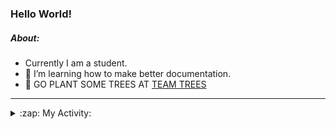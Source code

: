 ### Hello World!

##### About:
- Currently I am a student.
- 🌱 I’m learning how to make better documentation.
- 🌱 GO PLANT SOME TREES AT [TEAM TREES](https://teamtrees.org/)

---
<details>
  <summary>:zap: My Activity:</summary>
  
<!--START_SECTION:waka-->
![Code Time](http://img.shields.io/badge/Code%20Time-1%2C113%20hrs%2047%20mins-blue)

**I'm a Night 🦉** 

```text
🌞 Morning                1416 commits        ██░░░░░░░░░░░░░░░░░░░░░░░   09.28 % 
🌆 Daytime                5315 commits        █████████░░░░░░░░░░░░░░░░   34.83 % 
🌃 Evening                4369 commits        ███████░░░░░░░░░░░░░░░░░░   28.63 % 
🌙 Night                  4158 commits        ███████░░░░░░░░░░░░░░░░░░   27.25 % 
```
📅 **I'm Most Productive on Wednesday** 

```text
Monday                   2284 commits        ████░░░░░░░░░░░░░░░░░░░░░   14.97 % 
Tuesday                  1890 commits        ███░░░░░░░░░░░░░░░░░░░░░░   12.39 % 
Wednesday                3644 commits        ██████░░░░░░░░░░░░░░░░░░░   23.88 % 
Thursday                 1941 commits        ███░░░░░░░░░░░░░░░░░░░░░░   12.72 % 
Friday                   1485 commits        ██░░░░░░░░░░░░░░░░░░░░░░░   09.73 % 
Saturday                 1382 commits        ██░░░░░░░░░░░░░░░░░░░░░░░   09.06 % 
Sunday                   2632 commits        ████░░░░░░░░░░░░░░░░░░░░░   17.25 % 
```


📊 **This Week I Spent My Time On** 

```text
🔥 Editors: 
VS Code                  1 hr 22 mins        █████████████████████████   100.00 % 

🐱‍💻 Projects: 
praise                   58 mins             ██████████████████░░░░░░░   70.76 % 
recurring-call-reminder  24 mins             ███████░░░░░░░░░░░░░░░░░░   29.23 % 
ai                       0 secs              ░░░░░░░░░░░░░░░░░░░░░░░░░   00.02 % 
```


 Last Updated on 02/05/2023 19:08:05 UTC
<!--END_SECTION:waka-->
</details>
